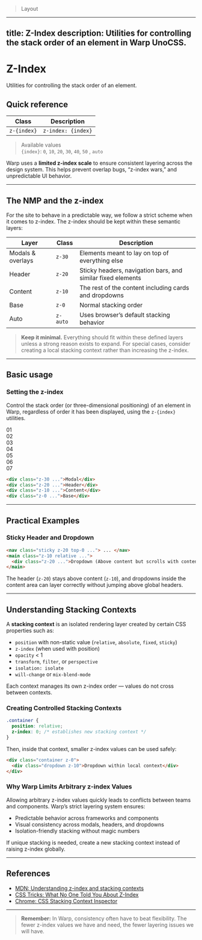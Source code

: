 > Layout

---
title: Z-Index
description: Utilities for controlling the stack order of an element in Warp UnoCSS.
---

# Z-Index

Utilities for controlling the stack order of an element.

## Quick reference

| Class       | Description           |
|-------------|-----------------------|
| `z-{index}` | `z-index: {index}`    |

> Available values <br />
> `{index}`: `0`, `10`, `20`, `30`, `40`, `50` , `auto`

Warp uses a **limited z-index scale** to ensure consistent layering across the design system.
This helps prevent overlap bugs, “z-index wars,” and unpredictable UI behavior.

---

## The NMP and the z-index

For the site to behave in a predictable way, we follow a strict scheme when it comes to z-index.
The z-index should be kept within these semantic layers:

| Layer | Class | Description |
|--------|--------|-------------|
| Modals & overlays | `z-30` | Elements meant to lay on top of everything else |
| Header | `z-20` | Sticky headers, navigation bars, and similar fixed elements |
| Content | `z-10` | The rest of the content including cards and dropdowns |
| Base | `z-0` | Normal stacking order |
| Auto | `z-auto` | Uses browser’s default stacking behavior |

> **Keep it minimal.** Everything should fit within these defined layers unless a strong reason exists to expand.
> For special cases, consider creating a local stacking context rather than increasing the z-index.

---

## Basic usage

### Setting the z-index

Control the stack order (or three-dimensional positioning) of an element in Warp, regardless of order it has been displayed, using the `z-{index}` utilities.

<example-container>
  <div class="flex justify-center -space-x-24">
    <div class="w-80 h-80 rounded-full ex-box border s-border-inverted pd-bg-pink-500">01</div>
    <div class="w-80 h-80 rounded-full ex-box border s-border-inverted pd-bg-fuchsia-500 pd-shadow-md">02</div>
    <div class="w-80 h-80 rounded-full ex-box border s-border-inverted pd-bg-purple-500 pd-shadow-md">03</div>
    <div class="w-80 h-80 rounded-full ex-box border s-border-inverted pd-bg-violet-500 pd-shadow-md z-30">04</div>
    <div class="w-80 h-80 rounded-full ex-box border s-border-inverted pd-bg-indigo-500 pd-shadow-md z-20">05</div>
    <div class="w-80 h-80 rounded-full ex-box border s-border-inverted pd-bg-blue-500 pd-shadow-md z-10">06</div>
    <div class="w-80 h-80 rounded-full ex-box border s-border-inverted pd-bg-cyan-500 pd-shadow-md z-0">07</div>
  </div>
</example-container>

```html
<div class="z-30 ...">Modal</div>
<div class="z-20 ...">Header</div>
<div class="z-10 ...">Content</div>
<div class="z-0 ...">Base</div>
```

---

## Practical Examples

### Sticky Header and Dropdown

```html
<nav class="sticky z-20 top-0 ..."> ... </nav>
<main class="z-10 relative ...">
  <div class="z-20 ...">Dropdown (Above content but scrolls with content and goes underneath the sticky top)</div>
</main>
```
The header (`z-20`) stays above content (`z-10`),
and dropdowns inside the content area can layer correctly without jumping above global headers.

---

## Understanding Stacking Contexts

A **stacking context** is an isolated rendering layer created by certain CSS properties such as:

- `position` with non-static value (`relative`, `absolute`, `fixed`, `sticky`)
- `z-index` (when used with position)
- `opacity` < 1
- `transform`, `filter`, or `perspective`
- `isolation: isolate`
- `will-change` or `mix-blend-mode`

Each context manages its own z-index order — values do not cross between contexts.

### Creating Controlled Stacking Contexts

```css
.container {
  position: relative;
  z-index: 0; /* establishes new stacking context */
}
```

Then, inside that context, smaller z-index values can be used safely:

```html
<div class="container z-0">
  <div class="dropdown z-10">Dropdown within local context</div>
</div>
```

### Why Warp Limits Arbitrary z-index Values

Allowing arbitrary z-index values quickly leads to conflicts between teams and components.
Warp’s strict layering system ensures:

- Predictable behavior across frameworks and components
- Visual consistency across modals, headers, and dropdowns
- Isolation-friendly stacking without magic numbers

If unique stacking is needed, create a new stacking context instead of raising z-index globally.

---

## References

- [MDN: Understanding z-index and stacking contexts](https://developer.mozilla.org/en-US/docs/Web/CSS/CSS_positioned_layout/Understanding_z-index)
- [CSS Tricks: What No One Told You About Z-Index](https://css-tricks.com/what-no-one-told-you-about-z-index/)
- [Chrome: CSS Stacking Context Inspector](https://chromewebstore.google.com/detail/css-stacking-context-insp/apjeljpachdcjkgnamgppgfkmddadcki)

---

> **Remember:** In Warp, consistency often have to beat flexibility.
> The fewer z-index values we have and need, the fewer layering issues we will have.
